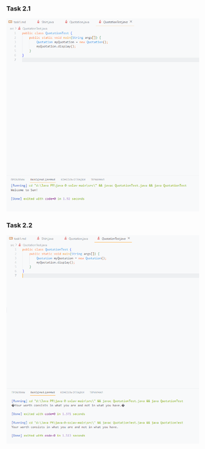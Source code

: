 ### Task 2.1
![Image alt](https://github.com/ppc-ntu-khpi/java-0-sxlav/blob/main/Solution/task2.1.png)
### Task 2.2
![Image alt](https://github.com/ppc-ntu-khpi/java-0-sxlav/blob/main/Solution/task2.2.png)